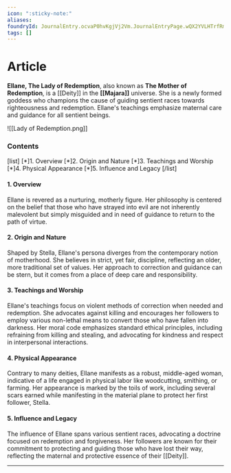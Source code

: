 ```yaml
---
icon: ":sticky-note:"
aliases: 
foundryId: JournalEntry.ocvaP0hvKgjVj2Vm.JournalEntryPage.wQX2YVLHTrfRmg8a
tags: []
---
```


# Article
**Ellane, The Lady of Redemption**, also known as **The Mother of Redemption**, is a [[Deity]] in the **[[Majara]]** universe. She is a newly formed goddess who champions the cause of guiding sentient races towards righteousness and redemption. Ellane's teachings emphasize maternal care and guidance for all sentient beings.

![[Lady of Redemption.png]]

### Contents

\[list\] \[\*\]1. Overview \[\*\]2. Origin and Nature \[\*\]3. Teachings and Worship \[\*\]4. Physical Appearance \[\*\]5. Influence and Legacy \[/list\]

#### 1\. Overview

Ellane is revered as a nurturing, motherly figure. Her philosophy is centered on the belief that those who have strayed into evil are not inherently malevolent but simply misguided and in need of guidance to return to the path of virtue.

#### 2\. Origin and Nature

Shaped by Stella, Ellane's persona diverges from the contemporary notion of motherhood. She believes in strict, yet fair, discipline, reflecting an older, more traditional set of values. Her approach to correction and guidance can be stern, but it comes from a place of deep care and responsibility.

#### 3\. Teachings and Worship

Ellane's teachings focus on violent methods of correction when needed and redemption. She advocates against killing and encourages her followers to employ various non-lethal means to convert those who have fallen into darkness. Her moral code emphasizes standard ethical principles, including refraining from killing and stealing, and advocating for kindness and respect in interpersonal interactions.

#### 4\. Physical Appearance

Contrary to many deities, Ellane manifests as a robust, middle-aged woman, indicative of a life engaged in physical labor like woodcutting, smithing, or farming. Her appearance is marked by the toils of work, including several scars earned while manifesting in the material plane to protect her first follower, Stella.

#### 5\. Influence and Legacy

The influence of Ellane spans various sentient races, advocating a doctrine focused on redemption and forgiveness. Her followers are known for their commitment to protecting and guiding those who have lost their way, reflecting the maternal and protective essence of their [[Deity]].

* * *